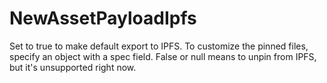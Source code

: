 # NewAssetPayloadIpfs

Set to true to make default export to IPFS. To customize the
pinned files, specify an object with a spec field. False or null
means to unpin from IPFS, but it's unsupported right now.


